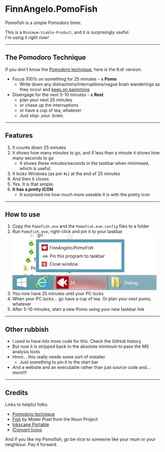 FinnAngelo.PomoFish
===================

Pomofish is a simple Pomodoro timer.

This is a `Minimum-Viable-Product`, and it is surprisingly useful.  
I'm using it _right now!_

----------------------
The Pomodoro Technique
----------------------

If you don't know the [Pomodoro technique](http://pomodorotechnique.com/), here is the tl:dr version:

* Focus 100% on something for 25 minutes - a **Pomo**
    * Write down any distractions/interruptions/vague brain wanderings as they occur and [keep on swimming](https://www.youtube.com/watch?v=0Hkn-LSh7es)
* Disengage for the next 5-10 minutes - a **Rest**
    * plan your next 25 minutes
    * or chase up the interruptions
    * or have a cup of tea, whatever
    * Just _stop. your. brain._

--------
Features
--------

01. It counts down 25 minutes
02. It shows how many minutes to go, and if less than a minute it shows how many seconds to go
    * It shows these minutes/seconds in the taskbar when minimised, which is useful.
03. It locks Windows (as per `#L`) at the end of 25 minutes
04. And then it closes
05. Yes. It is that simple.
06. **It has a pretty ICON**
    * It surprised me how much more useable it is with the pretty icon

----------
How to use
----------

01. Copy the `Pomofish.exe` and the `Pomofish.exe.config` files to a folder
02. Run `Pomofish.exe`, right-click and pin it to your taskbar
    ![Pin to toolbar on right-click](Resources/Toolbar.png)
03. You now have 25 minutes until your PC locks
04. When your PC locks... go have a cup of tea. Or plan your next pomo, whatever
05. After 5-10 minutes, start a new Pomo using your new taskbar link

-------------
Other rubbish
-------------

* I used to have _lots_ more code for this. Check the GitHub history
* But now it is stripped back to the absolute minimum to pass the MS analysis tools
* Hmm... this really needs some sort of installer
    * Just something to pin it to the start bar
* And a website and an executable rather than just source code and... more!!!

-------
Credits
-------

Links to helpful folks:

* [Pomodoro technique](http://pomodorotechnique.com/)
* [Fish](https://thenounproject.com/term/fish/35592/) by Mister Pixel from the Noun Project
* [Inkscape Portable]()
* [IConvert Icons](https://iconverticons.com/online/)

And if you like my Pomofish, go be nice to someone like your mum or your neighbour. Pay it forward.
